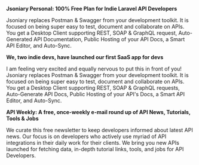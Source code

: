 **Jsoniary Personal: 100% Free Plan for Indie Laravel API Developers**

Jsoniary replaces Postman & Swagger from your development toolkit. It is focused on being super easy to test, document and collaborate on APIs. You get a Desktop Client supporting REST, SOAP & GraphQL request, Auto-Generated API Documentation, Public Hosting of your API Docs, a Smart API Editor, and Auto-Sync.

**We, two indie devs, have launched our first SaaS app for devs**

I am feeling very excited and equally nervous to put this in front of you! Jsoniary replaces Postman & Swagger from your development toolkit. It is focused on being super easy to test, document and collaborate on APIs. You get a Desktop Client supporting REST, SOAP & GraphQL requests, Auto-Generate API Docs, Public Hosting of your API's Docs, a Smart API Editor, and Auto-Sync.

**API Weekly: A free, once-weekly e-mail round up of API News, Tutorials, Tools & Jobs**

We curate this free newsletter to keep developers informed about latest API news. Our focus is on developers who actively use myriad of API integrations in their daily work for their clients. We bring you new APIs launched for fetching data, in-depth tutorial links, tools, and jobs for API Developers.
